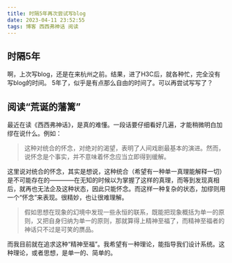 ```yaml
---
title: 时隔5年再次尝试写blog
date: 2023-04-11 23:52:55
tags: 博客 西西弗神话 阅读
---
```


## 时隔5年
啊，上次写blog，还是在来杭州之前。结果，进了H3C后，就各种忙，完全没有写blog的时间。
5年了，似乎是有点那么自由的时间了。可以再尝试写写了？

## 阅读“荒诞的藩篱”
最近在读《西西弗神话》，是真的难懂。一段话要仔细看好几遍，才能稍微明白加缪在说什么。例如：
> 这种对统合的怀念，对绝对的渴望，表明了人间戏剧最基本的演进。然而，说怀念是个事实，并不意味着怀念应当立即得到缓解。

这里说对统合的怀念，其实是想说，这种统合（希望有一种单一真理能解释一切）是不可能存在的————在无知的时候以为掌握了这样的真理，而等到发现真相后，就再也无法企及这种状态，因此只能怀念。而这样一种复杂的状态，加缪则用一个“怀念”来表现。很精妙，也让很难理解。


> 假如思想在现象的幻境中发现一些永恒的联系，既能把现象概括为单一的原则，又把自身归纳为单一的原则，那就算得上精神至福了，而精神至福者的神话只不过是可笑的赝品。

而我目前就在追求这种“精神至福”。我希望有一种理论，能指导我们设计系统。这种理论，或者思想，是单一的、简单的。